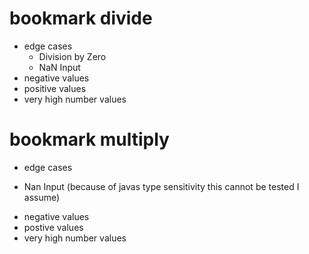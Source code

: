 # bookmark divide 
- edge cases 
  + Division by Zero
  + NaN Input
- negative values
- positive values
- very high number values

# bookmark multiply
- edge cases
 + Nan Input (because of javas type sensitivity this cannot be tested I assume)
- negative values
- postive values
- very high number values

 


